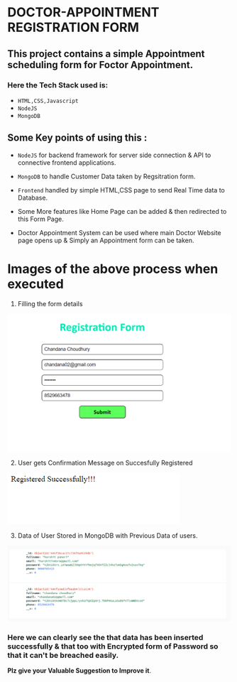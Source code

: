 # **DOCTOR-APPOINTMENT REGISTRATION FORM**

## This project contains a simple Appointment scheduling form for Foctor Appointment.

### Here the Tech Stack used is:

* `HTML,CSS,Javascript`
* `NodeJS` 
* `MongoDB`

## Some Key points of using this :
* `NodeJS` for backend framework for server side connection & API to connective frontend applications.
* `MongoDB` to handle Customer Data taken by Regsitration form.
* `Frontend` handled by simple HTML,CSS page to send Real Time data to Database.

* Some More features like Home Page can be added & then redirected to this Form Page.
* Doctor Appointment System can be used where main Doctor Website page opens up & Simply an Appointment form can be taken.

# **Images of the above process when executed**

1. Filling the form details 

![Registration](Screenshots/Registration.PNG)

2. User gets Confirmation Message on Succesfully Registered

![Register Successfully](Screenshots/Register%20Successfully.PNG)

3. Data of User Stored in MongoDB with Previous Data of users.

![Database](Screenshots/Data%20Insert.png)
### Here we can clearly see the that data has been inserted successfully & that too with Encrypted form of Password so that it can't be breached easily.


**Plz give your Valuable Suggestion to Improve it**.